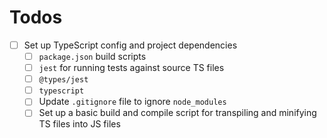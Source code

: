 # Todos

- [ ] Set up TypeScript config and project dependencies
  - [ ] `package.json` build scripts
  - [ ] `jest` for running tests against source TS files
  - [ ] `@types/jest`
  - [ ] `typescript`
  - [ ] Update `.gitignore` file to ignore `node_modules`
  - [ ] Set up a basic build and compile script for transpiling and minifying TS files into JS files
